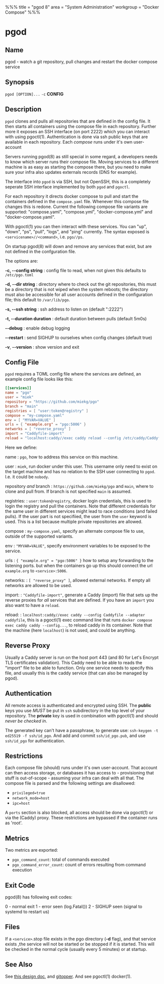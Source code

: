 %%%
title = "pgod 8"
area = "System Administration"
workgroup = "Docker Compose"
%%%

pgod
=====

## Name

pgod - watch a git repository, pull changes and restart the docker compose service

## Synopsis

`pgod [OPTION]...` `-c` **CONFIG**

## Description

`pgod` clones and pulls all repositories that are defined in the config file. It then starts all
containers using the compose file in each repository. Further more it exposes an SSH interface (on
port 2222) which you can interact with using pgoctl(1). Authentication is done via ssh public keys
that are available in each repository. Each *compose* runs under it's own user-account

Servers running pgod(8) as still special in some regard, a developers needs to know which server
runs their compose file. Moving services to a different machine is as easy as starting the compose
there, but you need to make sure your infra also updates externals records (DNS for example).

The interface into `pgod` is via SSH, but not OpenSSH, this is a completely seperate SSH interface
implemented by both `pgod` and `pgoctl`.

For each repository it directs docker compose to pull and start the containers defined in the
`compose.yaml` file. Whenever this compose file changes this is redone. Current the following
compose file variants are supported: "compose.yaml", "compose.yml", "docker-compose.yml" and
"docker-compose.yaml".

With pgoctl(1) you can then interact with these services. You can "up", "down", "ps", "pull",
"logs", and "ping" currently. The syntax exposed is `<servicename>//<command>`, i.e. `pgo//ps`.

On startup pgod(8) will down and remove any services that exist, but are not defined in the
confguration file.

The options are:

**-c, --config string**
:  config file to read, when not given this defaults to `/etc/pgo.toml`

**-d, --dir string**
:  directory where to check out the git repositories, this must be a directory that is not wiped
   when the system reboots; the directory must also be accessible for all user accounts defined
   in the configuration file; this default to `/var/lib/pgo`.

**-s, --ssh string**
:  ssh address to listen on (default ":2222")

**-t, --duration duration**
:  default duration between pulls (default 5m0s)

**--debug**
:  enable debug logging

**--restart**
:   send SIGHUP to ourselves when config changes (default true)

**-v**, **--version**
:  show version and exit

## Config File

`pgod` requires a TOML config file where the services are defined, an example config file looks like
this:

~~~ toml
[[services]]
name = "pgo"
user = "miek"
repository = "https://github.com/miekg/pgo"
branch = "main"
registries = [ "user:token@registry" ]
compose = "my-compose.yaml"
env = [ "MYVAR=VALUE" ]
urls = { "example.org" = "pgo:5006" }
networks = [ "reverse_proxy" ]
import = "Caddyfile-import"
reload = "localhost:caddy//exec caddy reload --config /etc/caddy/Caddyfile --adapter caddyfile"
~~~

Here we define:

name
: `pgo`, how to address this service on this machine.

user
: `miek`, run docker under this user. This username only need to exist on the target machine and has
no relation to the SSH user connecting to `pgod`. I.e. it could be `nobody`.

repository *and* branch
: `https://github.com/miekg/pgo` and `main`, where to clone and pull from. If branch is not
specified `main` is assumed.

registries:
: `user:token@registry`, docker login credentials, this is used to login the registry and pull the
containers. Note that different credentials for the same user in different services might lead to
race conditions (and failed pulls). If the user part is not specifiied, the user from the `user`
keyword is used. This is a list because multiple private repositories are allowed.

compose
: `my-compose.yaml`, specify an alternate compose file to use, outside of the supported variants.

env
: `"MYVAR=VALUE"`, specify environment variables to be exposed to the service.

urls
: `{ "example.org" = "pgo:5006" }` how to setup any forwarding to the listening ports.
but when the containers go up this should connect the url `example.org` to `<service>:5006`.

networks:
: `[ "reverse_proxy" ]`, allowed external networks. If empty all networks are allowed to be used.

import:
: `"Caddyfile-import"`, generate a Caddy (import) file that sets up the reverse proxies for *all*
services that are defined. If you have an `import` you also want to have a `reload`.

reload:
: `localhost:caddy//exec caddy --config Caddyfile --adapter caddyfile`, this is a pgoctl(1) exec
command line that runs `docker compose exec caddy caddy --config...`, to reload caddy in its
container. Note that the machine (here `localhost`) is not used, and could be anything.

## Reverse Proxy

Usually a Caddy server is run on the host port 443 (and 80 for Let's Encrypt TLS certificates
validation). This Caddy need to be able to reads the "import" file to be able to function. Only one
service needs to specify this file, and usually this is the caddy service (that can also be managed
by pgod).

## Authentication

All remote access is authenticated and encrypted using SSH. The **public** keys you use *MUST* be
put in `ssh` subdirectory in the top level of your repository. The **private** key is used in
combination with pgoctl(1) and should *never be checked in*.

The generated key can't have a passphrase, to generate use: `ssh-keygen -t ed25519 -f ssh/id_pgo`.
And add and commit `ssh/id_pgo.pub`, and use `ssh/id_pgo` for authentication.

## Restrictions

Each compose file (should) runs under it's own user-account. That account can then access storage,
or databases it has access to - provisioning that stuff is out-of-scope - assuming your infra can
deal with all that. The compose file is parsed and the following settings are disallowed:

* `privileged=true`
* `network_mode=host`
* `ipc=host`

A `ports` section is also blocked, all access should be done via pgoctl(1) or via the (Caddy) proxy.
These restrictions are bypassed if the container runs as 'root'.

## Metrics

Two metrics are exported:

* `pgo_command_count`: total of commands executed
* `pgo_command_error_count`: count of errors resulting from command execution

## Exit Code

pgod(8) has following exit codes:

0 - normal exit
1 - error seen (log.Fatal())
2 - SIGHUP seen (signal to systemd to restart us)

## Files

If a `<service>`.stop file exists in the pgo directory (**-d** flag), and that service exists ,the
service will not be started or be stopped if it is started. This will be checked in the normal cycle
(usually every 5 minutes) or at startup.

## See Also

See [this design doc](https://miek.nl/2022/november/15/provisioning-services/), and
[gitopper](https://github.com/miekg/gitopper). And see pgoctl(1) docker(1).
